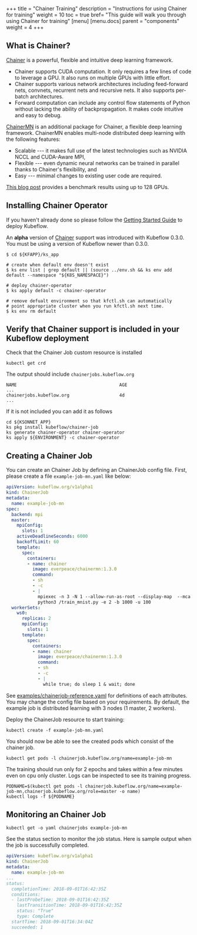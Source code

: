 +++
title = "Chainer Training"
description = "Instructions for using Chainer for training"
weight = 10
toc = true
bref= "This guide will walk you through using Chainer for training"
[menu]
[menu.docs]
  parent = "components"
  weight = 4
+++

## What is Chainer?

[Chainer](https://chainer.org/) is a powerful, flexible and intuitive deep learning framework.

- Chainer supports CUDA computation. It only requires a few lines of code to leverage a GPU. It also runs on multiple GPUs with little effort.
- Chainer supports various network architectures including feed-forward nets, convnets, recurrent nets and recursive nets. It also supports per-batch architectures.
- Forward computation can include any control flow statements of Python without lacking the ability of backpropagation. It makes code intuitive and easy to debug.

[ChainerMN](https://github.com/chainer/chainermn) is an additional package for Chainer, a flexible deep learning framework. ChainerMN enables multi-node distributed deep learning with the following features:

- Scalable --- it makes full use of the latest technologies such as NVIDIA NCCL and CUDA-Aware MPI,
- Flexible --- even dynamic neural networks can be trained in parallel thanks to Chainer's flexibility, and
- Easy --- minimal changes to existing user code are required.

[This blog post](https://chainer.org/general/2017/02/08/Performance-of-Distributed-Deep-Learning-Using-ChainerMN.html) provides a benchmark results using up to 128 GPUs.

## Installing Chainer Operator

If you haven't already done so please follow the [Getting Started Guide](/docs/started/getting-started/) to deploy Kubeflow.

An **alpha** version of [Chainer](https://chainer.org/) support was introduced with Kubeflow 0.3.0. You must be using a version of Kubeflow newer than 0.3.0.

```
$ cd ${KFAPP}/ks_app

# create when default env doesn't exist
$ ks env list | grep default || (source ../env.sh && ks env add default --namespace "${K8S_NAMESPACE}")

# deploy chainer-operator
$ ks apply default -c chainer-operator

# remove defualt environment so that kfctl.sh can automatically 
# point appropriate cluster when you run kfctl.sh next time.
$ ks env rm default
```

## Verify that Chainer support is included in your Kubeflow deployment

Check that the Chainer Job custom resource is installed

```shell
kubectl get crd
```

The output should include `chainerjobs.kubeflow.org`

```
NAME                                       AGE
...
chainerjobs.kubeflow.org                   4d
...
```

If it is not included you can add it as follows

```shells
cd ${KSONNET_APP}
ks pkg install kubeflow/chainer-job
ks generate chainer-operator chainer-operator
ks apply ${ENVIRONMENT} -c chainer-operator
```

## Creating a Chainer Job

You can create an Chainer Job by defining an ChainerJob config file.  First, please create a file `example-job-mn.yaml` like below:

```yaml
apiVersion: kubeflow.org/v1alpha1
kind: ChainerJob
metadata:
  name: example-job-mn
spec:
  backend: mpi
  master:
    mpiConfig:
      slots: 1 
    activeDeadlineSeconds: 6000
    backoffLimit: 60
    template:
      spec:
        containers:
        - name: chainer
          image: everpeace/chainermn:1.3.0
          command:
          - sh
          - -c
          - |
            mpiexec -n 3 -N 1 --allow-run-as-root --display-map  --mca mpi_cuda_support 0 \
            python3 /train_mnist.py -e 2 -b 1000 -u 100
  workerSets:
    ws0:
      replicas: 2
      mpiConfig:
        slots: 1
      template:
        spec:
          containers:
          - name: chainer
            image: everpeace/chainermn:1.3.0
            command:
            - sh
            - -c
            - |
              while true; do sleep 1 & wait; done
```

See [examples/chainerjob-reference.yaml](https://github.com/kubeflow/chainer-operator/blob/master/examples/chainerjob-reference.yaml) for definitions of each attributes. You may change the config file based on your requirements. By default, the example job is distributed learning with 3 nodes (1 master, 2 workers).

Deploy the ChainerJob resource to start training:

```shell
kubectl create -f example-job-mn.yaml
```

You should now be able to see the created pods which consist of the chainer job.

```
kubectl get pods -l chainerjob.kubeflow.org/name=example-job-mn
```

The training should run only for 2 epochs and takes within a few minutes even on cpu only cluster. Logs can be inspected to see its training progress.

```
PODNAME=$(kubectl get pods -l chainerjob.kubeflow.org/name=example-job-mn,chainerjob.kubeflow.org/role=master -o name)
kubectl logs -f ${PODNAME}
```

## Monitoring an Chainer Job

```shell
kubectl get -o yaml chainerjobs example-job-mn
```

See the status section to monitor the job status. Here is sample output when the job is successfully completed.

```yaml
apiVersion: kubeflow.org/v1alpha1
kind: ChainerJob
metadata:
  name: example-job-mn
...
status:
  completionTime: 2018-09-01T16:42:35Z
  conditions:
  - lastProbeTime: 2018-09-01T16:42:35Z
    lastTransitionTime: 2018-09-01T16:42:35Z
    status: "True"
    type: Complete
  startTime: 2018-09-01T16:34:04Z
  succeeded: 1
```
